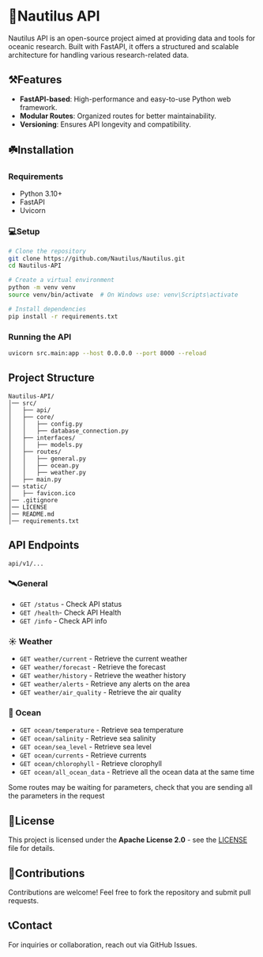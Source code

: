 # 🌊Nautilus API

Nautilus API is an open-source project aimed at providing data and tools for oceanic research. Built with FastAPI, it offers a structured and scalable architecture for handling various research-related data.

## ⚒️Features
- **FastAPI-based**: High-performance and easy-to-use Python web framework.
- **Modular Routes**: Organized routes for better maintainability.
- **Versioning**: Ensures API longevity and compatibility.

## ☘️Installation
### Requirements
- Python 3.10+
- FastAPI
- Uvicorn

### 💻Setup
```bash
# Clone the repository
git clone https://github.com/Nautilus/Nautilus.git
cd Nautilus-API

# Create a virtual environment
python -m venv venv
source venv/bin/activate  # On Windows use: venv\Scripts\activate

# Install dependencies
pip install -r requirements.txt
```

### Running the API
```bash
uvicorn src.main:app --host 0.0.0.0 --port 8000 --reload
```

## Project Structure
```
Nautilus-API/
│── src/
│   ├── api/
│   ├── core/
│   │   ├── config.py
│   │   ├── database_connection.py
│   ├── interfaces/
│   │   ├── models.py
│   ├── routes/
│   │   ├── general.py
│   │   ├── ocean.py
│   │   ├── weather.py
│   ├── main.py
│── static/
│   ├── favicon.ico
│── .gitignore
│── LICENSE
│── README.md
│── requirements.txt
```

## API Endpoints
```
api/v1/...
```
### 🛰️General
- `GET /status` - Check API status
- `GET /health`- Check API Health
- `GET /info` - Check API info

### ☀️ Weather
- `GET weather/current` - Retrieve the current weather
- `GET weather/forecast` - Retrieve the forecast
- `GET weather/history` - Retrieve the weather history
- `GET weather/alerts` - Retrieve any alerts on the area
- `GET weather/air_quality` - Retrieve the air quality

### 🌊 Ocean
- `GET ocean/temperature` - Retrieve sea temperature
- `GET ocean/salinity` - Retrieve sea salinity
- `GET ocean/sea_level` - Retrieve sea level
- `GET ocean/currents` - Retrieve currents
- `GET ocean/chlorophyll` - Retrieve clorophyll
- `GET ocean/all_ocean_data` - Retrieve all the ocean data at the same time

Some routes may be waiting for parameters, check that you are sending all the parameters in the request

## 📜License
This project is licensed under the **Apache License 2.0** - see the [LICENSE](LICENSE) file for details.

## 🧸Contributions
Contributions are welcome! Feel free to fork the repository and submit pull requests.

## 📞Contact
For inquiries or collaboration, reach out via GitHub Issues.

